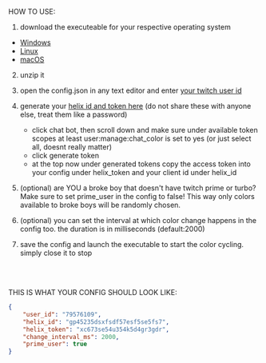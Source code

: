 HOW TO USE:

1. download the executeable for your respective operating system
  - [Windows](https://github.com/Infinityvy/name-color-cycle/raw/main/name-color-cycle-win.zip)
  - [Linux](https://github.com/Infinityvy/name-color-cycle/raw/main/name-color-cycle-linux.zip)
  - [macOS](https://github.com/Infinityvy/name-color-cycle/raw/main/name-color-cycle-macos.zip)

2. unzip it

3. open the config.json in any text editor and enter [your twitch user id](https://www.streamweasels.com/tools/convert-twitch-username-to-user-id/)

4. generate your [helix id and token here](https://twitchtokengenerator.com/) (do not share these with anyone else, treat them like a password)
   - click chat bot, then scroll down and make sure under available token scopes at least user:manage:chat_color is set to yes (or just select all, doesnt really matter)
   - click generate token
   - at the top now under generated tokens copy the access token into your config under helix_token and your client id under helix_id

5. (optional) are YOU a broke boy that doesn't have twitch prime or turbo? Make sure to set prime_user in the config to false! This way only colors available to broke boys will be randomly chosen.

6. (optional) you can set the interval at which color change happens in the config too. the duration is in milliseconds (default:2000)

7. save the config and launch the executable to start the color cycling. simply close it to stop

<br> <br>

THIS IS WHAT YOUR CONFIG SHOULD LOOK LIKE:
```json
{
    "user_id": "79576109",
    "helix_id": "gp45235dsxfsdf57esf5se5fs7",
    "helix_token": "xc673se54u354k5d4gr3gdr",
    "change_interval_ms": 2000,
    "prime_user": true
}
```

